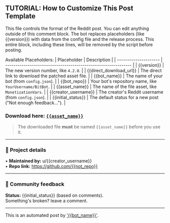 <!-- TUTORIAL-START -->
TUTORIAL: How to Customize This Post Template
---------------------------------------------
This file controls the format of the Reddit post. You can edit anything outside of this comment block.
The bot replaces placeholders (like {{version}}) with data from the config file and the release process.
This entire block, including these lines, will be removed by the script before posting.

Available Placeholders:
| Placeholder           | Description                                                    |
| --------------------- | -------------------------------------------------------------- |
| {{version}}           | The new version number, like `4.2.0`.                          |
| {{direct_download_url}} | The direct link to download the patched asset file.            |
| {{bot_name}}          | The name of your bot (from `config.json`).                     |
| {{bot_repo}}          | Your bot's repository name, like `YourUsername/BitBot`.        |
| {{asset_name}}        | The name of the file asset, like `MonetizationVars`.           |
| {{creator_username}}  | The creator's Reddit username (from `config.json`).            |
| {{initial_status}}    | The default status for a new post ("Not enough feedback...").  |
<!-- TUTORIAL-END -->

### **Download here:** [`{{asset_name}}`]({{direct_download_url}})  

> The downloaded file **must** be named `{{asset_name}}` before you use it.

---

### 🔧 Project details
• **Maintained by:** u/{{creator_username}}  
• **Repo link:** https://github.com/{{not_repo}}

---

### 📢 Community feedback
**Status:** {{initial_status}} (based on comments).  
Something's broken? leave a comment.

---

This is an automated post by ['{{bot_name}}'](https://github.com/{{bot_repo}}).  

